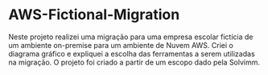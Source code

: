 # AWS-Fictional-Migration
Neste projeto realizei uma migração para uma empresa escolar fictícia de um ambiente on-premise para um ambiente de Nuvem AWS. Criei o diagrama gráfico e expliquei a escolha das ferramentas a serem utilizadas na migração. O projeto foi criado a partir de um escopo dado pela Solvimm. 
